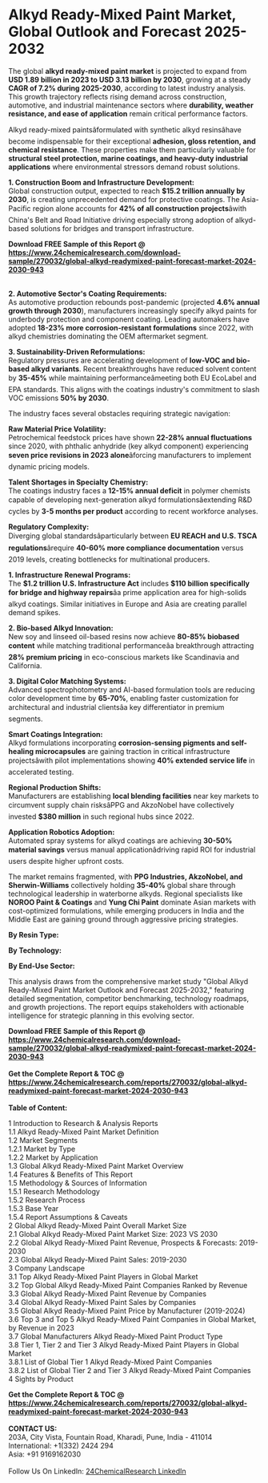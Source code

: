 <h1>Alkyd Ready-Mixed Paint Market, Global Outlook and Forecast 2025-2032</h1><p>The global <strong>alkyd ready-mixed paint market</strong> is projected to expand from <strong>USD 1.89 billion in 2023 to USD 3.13 billion by 2030</strong>, growing at a steady <strong>CAGR of 7.2% during 2025-2030</strong>, according to latest industry analysis. This growth trajectory reflects rising demand across construction, automotive, and industrial maintenance sectors where <strong>durability, weather resistance, and ease of application</strong> remain critical performance factors.</p><p>Alkyd ready-mixed paintsâformulated with synthetic alkyd resinsâhave become indispensable for their exceptional <strong>adhesion, gloss retention, and chemical resistance</strong>. These properties make them particularly valuable for <strong>structural steel protection, marine coatings, and heavy-duty industrial applications</strong> where environmental stressors demand robust solutions.</p><p><strong>1. Construction Boom and Infrastructure Development:</strong><br>
Global construction output, expected to reach <strong>$15.2 trillion annually by 2030</strong>, is creating unprecedented demand for protective coatings. The Asia-Pacific region alone accounts for <strong>42% of all construction projects</strong>âwith China's Belt and Road Initiative driving especially strong adoption of alkyd-based solutions for bridges and transport infrastructure.</p><div><b>Download FREE Sample of this Report @ 
            <a href="https://www.24chemicalresearch.com/download-sample/270032/global-alkyd-readymixed-paint-forecast-market-2024-2030-943">
            https://www.24chemicalresearch.com/download-sample/270032/global-alkyd-readymixed-paint-forecast-market-2024-2030-943</a></b></div><br><p><strong>2. Automotive Sector's Coating Requirements:</strong><br>
As automotive production rebounds post-pandemic (projected <strong>4.6% annual growth through 2030</strong>), manufacturers increasingly specify alkyd paints for underbody protection and component coating. Leading automakers have adopted <strong>18-23% more corrosion-resistant formulations</strong> since 2022, with alkyd chemistries dominating the OEM aftermarket segment.</p><p><strong>3. Sustainability-Driven Reformulations:</strong><br>
Regulatory pressures are accelerating development of <strong>low-VOC and bio-based alkyd variants</strong>. Recent breakthroughs have reduced solvent content by <strong>35-45%</strong> while maintaining performanceâmeeting both EU EcoLabel and EPA standards. This aligns with the coatings industry's commitment to slash VOC emissions <strong>50% by 2030</strong>.</p><p>The industry faces several obstacles requiring strategic navigation:</p><p><strong>Raw Material Price Volatility:</strong><br>
	Petrochemical feedstock prices have shown <strong>22-28% annual fluctuations</strong> since 2020, with phthalic anhydride (key alkyd component) experiencing <strong>seven price revisions in 2023 alone</strong>âforcing manufacturers to implement dynamic pricing models.</p><p><strong>Talent Shortages in Specialty Chemistry:</strong><br>
	The coatings industry faces a <strong>12-15% annual deficit</strong> in polymer chemists capable of developing next-generation alkyd formulationsâextending R&amp;D cycles by <strong>3-5 months per product</strong> according to recent workforce analyses.</p><p><strong>Regulatory Complexity:</strong><br>
	Diverging global standardsâparticularly between <strong>EU REACH and U.S. TSCA regulations</strong>ârequire <strong>40-60% more compliance documentation</strong> versus 2019 levels, creating bottlenecks for multinational producers.</p><p><strong>1. Infrastructure Renewal Programs:</strong><br>
The <strong>$1.2 trillion U.S. Infrastructure Act</strong> includes <strong>$110 billion specifically for bridge and highway repairs</strong>âa prime application area for high-solids alkyd coatings. Similar initiatives in Europe and Asia are creating parallel demand spikes.</p><p><strong>2. Bio-based Alkyd Innovation:</strong><br>
New soy and linseed oil-based resins now achieve <strong>80-85% biobased content</strong> while matching traditional performanceâa breakthrough attracting <strong>28% premium pricing</strong> in eco-conscious markets like Scandinavia and California.</p><p><strong>3. Digital Color Matching Systems:</strong><br>
Advanced spectrophotometry and AI-based formulation tools are reducing color development time by <strong>65-70%</strong>, enabling faster customization for architectural and industrial clientsâa key differentiator in premium segments.</p><p><strong>Smart Coatings Integration:</strong><br>
	Alkyd formulations incorporating <strong>corrosion-sensing pigments and self-healing microcapsules</strong> are gaining traction in critical infrastructure projectsâwith pilot implementations showing <strong>40% extended service life</strong> in accelerated testing.</p><p><strong>Regional Production Shifts:</strong><br>
	Manufacturers are establishing <strong>local blending facilities</strong> near key markets to circumvent supply chain risksâPPG and AkzoNobel have collectively invested <strong>$380 million</strong> in such regional hubs since 2022.</p><p><strong>Application Robotics Adoption:</strong><br>
	Automated spray systems for alkyd coatings are achieving <strong>30-50% material savings</strong> versus manual applicationâdriving rapid ROI for industrial users despite higher upfront costs.</p><p>The market remains fragmented, with <strong>PPG Industries, AkzoNobel, and Sherwin-Williams</strong> collectively holding <strong>35-40%</strong> global share through technological leadership in waterborne alkyds. Regional specialists like <strong>NOROO Paint &amp; Coatings</strong> and <strong>Yung Chi Paint</strong> dominate Asian markets with cost-optimized formulations, while emerging producers in India and the Middle East are gaining ground through aggressive pricing strategies.</p><p><strong>By Resin Type:</strong></p><p><strong>By Technology:</strong></p><p><strong>By End-Use Sector:</strong></p><p>This analysis draws from the comprehensive market study "Global Alkyd Ready-Mixed Paint Market Outlook and Forecast 2025-2032," featuring detailed segmentation, competitor benchmarking, technology roadmaps, and growth projections. The report equips stakeholders with actionable intelligence for strategic planning in this evolving sector.</p><div><b>Download FREE Sample of this Report @ 
            <a href="https://www.24chemicalresearch.com/download-sample/270032/global-alkyd-readymixed-paint-forecast-market-2024-2030-943">
            https://www.24chemicalresearch.com/download-sample/270032/global-alkyd-readymixed-paint-forecast-market-2024-2030-943</a></b></div><br><div><b>Get the Complete Report & TOC @ 
            <a href="https://www.24chemicalresearch.com/reports/270032/global-alkyd-readymixed-paint-forecast-market-2024-2030-943">
            https://www.24chemicalresearch.com/reports/270032/global-alkyd-readymixed-paint-forecast-market-2024-2030-943</a></b></div><br>
            <b>Table of Content:</b><p>1 Introduction to Research & Analysis Reports<br />
    1.1 Alkyd Ready-Mixed Paint Market Definition<br />
    1.2 Market Segments<br />
        1.2.1 Market by Type<br />
        1.2.2 Market by Application<br />
    1.3 Global Alkyd Ready-Mixed Paint Market Overview<br />
    1.4 Features & Benefits of This Report<br />
    1.5 Methodology & Sources of Information<br />
        1.5.1 Research Methodology<br />
        1.5.2 Research Process<br />
        1.5.3 Base Year<br />
        1.5.4 Report Assumptions & Caveats<br />
2 Global Alkyd Ready-Mixed Paint Overall Market Size<br />
    2.1 Global Alkyd Ready-Mixed Paint Market Size: 2023 VS 2030<br />
    2.2 Global Alkyd Ready-Mixed Paint Revenue, Prospects & Forecasts: 2019-2030<br />
    2.3 Global Alkyd Ready-Mixed Paint Sales: 2019-2030<br />
3 Company Landscape<br />
    3.1 Top Alkyd Ready-Mixed Paint Players in Global Market<br />
    3.2 Top Global Alkyd Ready-Mixed Paint Companies Ranked by Revenue<br />
    3.3 Global Alkyd Ready-Mixed Paint Revenue by Companies<br />
    3.4 Global Alkyd Ready-Mixed Paint Sales by Companies<br />
    3.5 Global Alkyd Ready-Mixed Paint Price by Manufacturer (2019-2024)<br />
    3.6 Top 3 and Top 5 Alkyd Ready-Mixed Paint Companies in Global Market, by Revenue in 2023<br />
    3.7 Global Manufacturers Alkyd Ready-Mixed Paint Product Type<br />
    3.8 Tier 1, Tier 2 and Tier 3 Alkyd Ready-Mixed Paint Players in Global Market<br />
        3.8.1 List of Global Tier 1 Alkyd Ready-Mixed Paint Companies<br />
        3.8.2 List of Global Tier 2 and Tier 3 Alkyd Ready-Mixed Paint Companies<br />
4 Sights by Product</p><div><b>Get the Complete Report & TOC @ 
            <a href="https://www.24chemicalresearch.com/reports/270032/global-alkyd-readymixed-paint-forecast-market-2024-2030-943">
            https://www.24chemicalresearch.com/reports/270032/global-alkyd-readymixed-paint-forecast-market-2024-2030-943</a></b></div><br><b>CONTACT US:</b><br>
            203A, City Vista, Fountain Road, Kharadi, Pune, India - 411014<br>
            International: +1(332) 2424 294<br>
            Asia: +91 9169162030 <br><br>
            Follow Us On LinkedIn: <a href="https://www.linkedin.com/company/24chemicalresearch/">24ChemicalResearch LinkedIn</a>